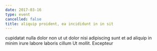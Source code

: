 ```yaml
---
date: 2017-03-16
type: event
cancelled: false
title: aliquip proident, ea incididunt in in sit
---
```

cupidatat nulla dolor non ut ut dolor nisi adipiscing sunt et ad aliquip in minim irure labore laboris cillum Ut mollit. Excepteur